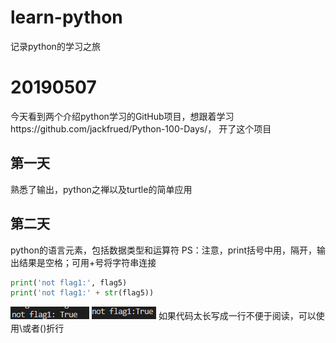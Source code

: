 # learn-python
记录python的学习之旅

# 20190507
今天看到两个介绍python学习的GitHub项目，想跟着学习https://github.com/jackfrued/Python-100-Days/，
开了这个项目
## 第一天
熟悉了输出，python之禅以及turtle的简单应用

## 第二天
python的语言元素，包括数据类型和运算符
PS：注意，print括号中用，隔开，输出结果是空格；可用+号将字符串连接
```python
print('not flag1:', flag5)
print('not flag1:' + str(flag5))
```
![avatar](20190511/Snipaste_2019-05-11_14-06-30.PNG)
![avatar](20190511/Snipaste_2019-05-11_14-06-47.PNG)
如果代码太长写成一行不便于阅读，可以使用\或者()折行